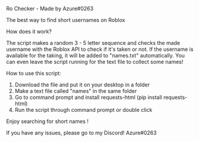 Ro Checker - Made by Azure#0263

The best way to find short usernames on Roblox

How does it work?

The script makes a random 3 - 5 letter sequence and checks the made username with the Roblox API to check if it's taken or not.
If the username is available for the taking, it will be added to "names.txt" automatically. 
You can even leave the script running for the text file to collect some names!

How to use this script:

1. Download the file and put it on your desktop in a folder
2. Make a text file called "names" in the same folder
3. Go to command prompt and install requests-html (pip install requests-html)
4. Run the script through command prompt or double click

Enjoy searching for short names !

If you have any issues, please go to my Discord! Azure#0263
